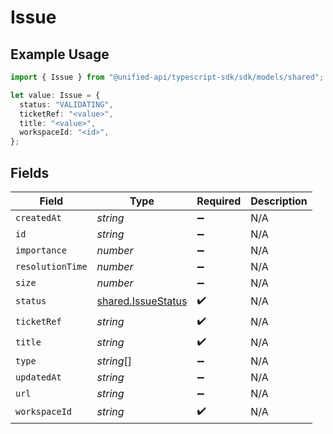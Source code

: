 # Issue

## Example Usage

```typescript
import { Issue } from "@unified-api/typescript-sdk/sdk/models/shared";

let value: Issue = {
  status: "VALIDATING",
  ticketRef: "<value>",
  title: "<value>",
  workspaceId: "<id>",
};
```

## Fields

| Field                                                           | Type                                                            | Required                                                        | Description                                                     |
| --------------------------------------------------------------- | --------------------------------------------------------------- | --------------------------------------------------------------- | --------------------------------------------------------------- |
| `createdAt`                                                     | *string*                                                        | :heavy_minus_sign:                                              | N/A                                                             |
| `id`                                                            | *string*                                                        | :heavy_minus_sign:                                              | N/A                                                             |
| `importance`                                                    | *number*                                                        | :heavy_minus_sign:                                              | N/A                                                             |
| `resolutionTime`                                                | *number*                                                        | :heavy_minus_sign:                                              | N/A                                                             |
| `size`                                                          | *number*                                                        | :heavy_minus_sign:                                              | N/A                                                             |
| `status`                                                        | [shared.IssueStatus](../../../sdk/models/shared/issuestatus.md) | :heavy_check_mark:                                              | N/A                                                             |
| `ticketRef`                                                     | *string*                                                        | :heavy_check_mark:                                              | N/A                                                             |
| `title`                                                         | *string*                                                        | :heavy_check_mark:                                              | N/A                                                             |
| `type`                                                          | *string*[]                                                      | :heavy_minus_sign:                                              | N/A                                                             |
| `updatedAt`                                                     | *string*                                                        | :heavy_minus_sign:                                              | N/A                                                             |
| `url`                                                           | *string*                                                        | :heavy_minus_sign:                                              | N/A                                                             |
| `workspaceId`                                                   | *string*                                                        | :heavy_check_mark:                                              | N/A                                                             |